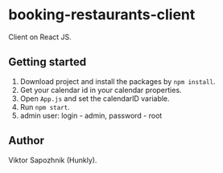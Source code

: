 # booking-restaurants-client

Client on React JS. 

## Getting started

1. Download project and install the packages by `npm install`.
2. Get your calendar id in your calendar properties.
3. Open `App.js` and set the calendarID variable.
4. Run `npm start`.
5. admin user: login - admin, password - root

## Author 
Viktor Sapozhnik (Hunkly).
